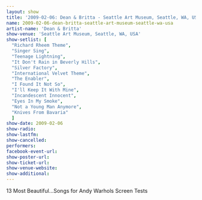 ```yaml
---
layout: show
title: '2009-02-06: Dean & Britta - Seattle Art Museum, Seattle, WA, USA'
name: 2009-02-06-dean-britta-seattle-art-museum-seattle-wa-usa
artist-name: 'Dean & Britta'
show-venue: 'Seattle Art Museum, Seattle, WA, USA'
show-setlist: [
  "Richard Rheem Theme",
  "Singer Sing",
  "Teenage Lightning",
  "It Don't Rain in Beverly Hills",
  "Silver Factory",
  "International Velvet Theme",
  "The Enabler",
  "I Found It Not So",
  "I'll Keep It With Mine",
  "Incandescent Innocent",
  "Eyes In My Smoke",
  "Not a Young Man Anymore",
  "Knives From Bavaria"
  ]
show-date: 2009-02-06
show-radio: 
show-lastfm: 
show-cancelled: 
performers: 
facebook-event-url: 
show-poster-url: 
show-ticket-url: 
show-venue-website: 
show-additional: 
---
```


13 Most Beautiful...Songs for Andy Warhols Screen Tests